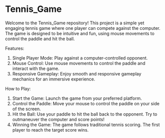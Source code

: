 # Tennis_Game
 Welcome to the Tennis_Game repository! This project is a simple yet engaging tennis game where one player can compete against the computer. The game is designed to be intuitive and fun, using mouse movements to control the paddle and hit the ball.

Features:
1. Single Player Mode: Play against a computer-controlled opponent.
2. Mouse Control: Use mouse movements to control the paddle and interact with the game.
3. Responsive Gameplay: Enjoy smooth and responsive gameplay mechanics for an immersive experience.

How to Play:
1. Start the Game: Launch the game from your preferred platform.
2. Control the Paddle: Move your mouse to control the paddle on your side of the screen.
3. Hit the Ball: Use your paddle to hit the ball back to the opponent. Try to outmaneuver the computer and score points!
4. Winning the Game: The game follows traditional tennis scoring. The first player to reach the target score wins.

